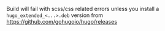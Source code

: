 Build will fail with scss/css related errors unless you install a `hugo_extended_<...>.deb` version from https://github.com/gohugoio/hugo/releases
